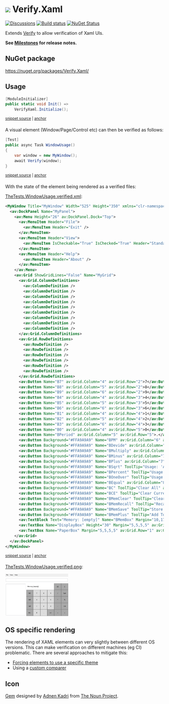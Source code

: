 # <img src="/src/icon.png" height="30px"> Verify.Xaml

[![Discussions](https://img.shields.io/badge/Verify-Discussions-yellow?svg=true&label=)](https://github.com/orgs/VerifyTests/discussions)
[![Build status](https://ci.appveyor.com/api/projects/status/o2iy3b7k9le0ntps?svg=true)](https://ci.appveyor.com/project/SimonCropp/verify-xaml)
[![NuGet Status](https://img.shields.io/nuget/v/Verify.Xaml.svg)](https://www.nuget.org/packages/Verify.Xaml/)

Extends [Verify](https://github.com/VerifyTests/Verify) to allow verification of Xaml UIs.

**See [Milestones](../../milestones?state=closed) for release notes.**


## NuGet package

https://nuget.org/packages/Verify.Xaml/


## Usage

<!-- snippet: Enable -->
<a id='snippet-Enable'></a>
```cs
[ModuleInitializer]
public static void Init() =>
    VerifyXaml.Initialize();
```
<sup><a href='/src/Tests/ModuleInit.cs#L3-L9' title='Snippet source file'>snippet source</a> | <a href='#snippet-Enable' title='Start of snippet'>anchor</a></sup>
<!-- endSnippet -->

A visual element (Window/Page/Control etc) can then be verified as follows:

<!-- snippet: Window -->
<a id='snippet-Window'></a>
```cs
[Test]
public async Task WindowUsage()
{
    var window = new MyWindow();
    await Verify(window);
}
```
<sup><a href='/src/Tests/TheTests.cs#L7-L16' title='Snippet source file'>snippet source</a> | <a href='#snippet-Window' title='Start of snippet'>anchor</a></sup>
<!-- endSnippet -->

With the state of the element being rendered as a verified files:

[TheTests.WindowUsage.verified.xml](/src/Tests/TheTests.WindowUsage.verified.xml):

<!-- snippet: TheTests.WindowUsage.verified.xml -->
<a id='snippet-TheTests.WindowUsage.verified.xml'></a>
```xml
<MyWindow Title="MyWindow" Width="525" Height="350" xmlns="clr-namespace:Tests;assembly=Tests" xmlns:av="http://schemas.microsoft.com/winfx/2006/xaml/presentation">
  <av:DockPanel Name="MyPanel">
    <av:Menu Height="26" av:DockPanel.Dock="Top">
      <av:MenuItem Header="File">
        <av:MenuItem Header="Exit" />
      </av:MenuItem>
      <av:MenuItem Header="View">
        <av:MenuItem IsCheckable="True" IsChecked="True" Header="Standard" Name="StandardMenu" />
      </av:MenuItem>
      <av:MenuItem Header="Help">
        <av:MenuItem Header="About" />
      </av:MenuItem>
    </av:Menu>
    <av:Grid ShowGridLines="False" Name="MyGrid">
      <av:Grid.ColumnDefinitions>
        <av:ColumnDefinition />
        <av:ColumnDefinition />
        <av:ColumnDefinition />
        <av:ColumnDefinition />
        <av:ColumnDefinition />
        <av:ColumnDefinition />
        <av:ColumnDefinition />
        <av:ColumnDefinition />
        <av:ColumnDefinition />
      </av:Grid.ColumnDefinitions>
      <av:Grid.RowDefinitions>
        <av:RowDefinition />
        <av:RowDefinition />
        <av:RowDefinition />
        <av:RowDefinition />
        <av:RowDefinition />
        <av:RowDefinition />
      </av:Grid.RowDefinitions>
      <av:Button Name="B7" av:Grid.Column="4" av:Grid.Row="2">7</av:Button>
      <av:Button Name="B8" av:Grid.Column="5" av:Grid.Row="2">8</av:Button>
      <av:Button Name="B9" av:Grid.Column="6" av:Grid.Row="2">9</av:Button>
      <av:Button Name="B4" av:Grid.Column="4" av:Grid.Row="3">4</av:Button>
      <av:Button Name="B5" av:Grid.Column="5" av:Grid.Row="3">5</av:Button>
      <av:Button Name="B6" av:Grid.Column="6" av:Grid.Row="3">6</av:Button>
      <av:Button Name="B1" av:Grid.Column="4" av:Grid.Row="4">1</av:Button>
      <av:Button Name="B2" av:Grid.Column="5" av:Grid.Row="4">2</av:Button>
      <av:Button Name="B3" av:Grid.Column="6" av:Grid.Row="4">3</av:Button>
      <av:Button Name="B0" av:Grid.Column="4" av:Grid.Row="5">0</av:Button>
      <av:Button Name="BPeriod" av:Grid.Column="5" av:Grid.Row="5">.</av:Button>
      <av:Button Background="#FFA9A9A9" Name="BPM" av:Grid.Column="6" av:Grid.Row="5">+/-</av:Button>
      <av:Button Background="#FFA9A9A9" Name="BDevide" av:Grid.Column="7" av:Grid.Row="2">/</av:Button>
      <av:Button Background="#FFA9A9A9" Name="BMultiply" av:Grid.Column="7" av:Grid.Row="3">*</av:Button>
      <av:Button Background="#FFA9A9A9" Name="BMinus" av:Grid.Column="7" av:Grid.Row="4">-</av:Button>
      <av:Button Background="#FFA9A9A9" Name="BPlus" av:Grid.Column="7" av:Grid.Row="5">+</av:Button>
      <av:Button Background="#FFA9A9A9" Name="BSqrt" ToolTip="Usage: 'A Sqrt'" av:Grid.Column="8" av:Grid.Row="2">Sqrt</av:Button>
      <av:Button Background="#FFA9A9A9" Name="BPercent" ToolTip="Usage: 'A % B ='" av:Grid.Column="8" av:Grid.Row="3">%</av:Button>
      <av:Button Background="#FFA9A9A9" Name="BOneOver" ToolTip="Usage: 'A 1/X'" av:Grid.Column="8" av:Grid.Row="4">1/X</av:Button>
      <av:Button Background="#FFA9A9A9" Name="BEqual" av:Grid.Column="8" av:Grid.Row="5">=</av:Button>
      <av:Button Background="#FFA9A9A9" Name="BC" ToolTip="Clear All" av:Grid.Column="8" av:Grid.Row="1">C</av:Button>
      <av:Button Background="#FFA9A9A9" Name="BCE" ToolTip="Clear Current Entry" av:Grid.Column="7" av:Grid.Row="1">CE</av:Button>
      <av:Button Background="#FFA9A9A9" Name="BMemClear" ToolTip="Clear Memory" av:Grid.Column="3" av:Grid.Row="2">MC</av:Button>
      <av:Button Background="#FFA9A9A9" Name="BMemRecall" ToolTip="Recall Memory" av:Grid.Column="3" av:Grid.Row="3">MR</av:Button>
      <av:Button Background="#FFA9A9A9" Name="BMemSave" ToolTip="Store in Memory" av:Grid.Column="3" av:Grid.Row="4">MS</av:Button>
      <av:Button Background="#FFA9A9A9" Name="BMemPlus" ToolTip="Add To Memory" av:Grid.Column="3" av:Grid.Row="5">M+</av:Button>
      <av:TextBlock Text="Memory: [empty]" Name="BMemBox" Margin="10,17,10,17" av:Grid.Column="3" av:Grid.Row="1" av:Grid.ColumnSpan="2" />
      <av:TextBox Name="DisplayBox" Height="30" Margin="5,5,5,5" av:Grid.ColumnSpan="9" xml:space="preserve" />
      <av:TextBox Name="PaperBox" Margin="5,5,5,5" av:Grid.Row="1" av:Grid.ColumnSpan="3" av:Grid.RowSpan="5" xml:space="preserve" />
    </av:Grid>
  </av:DockPanel>
</MyWindow>
```
<sup><a href='/src/Tests/TheTests.WindowUsage.verified.xml#L1-L65' title='Snippet source file'>snippet source</a> | <a href='#snippet-TheTests.WindowUsage.verified.xml' title='Start of snippet'>anchor</a></sup>
<!-- endSnippet -->

[TheTests.WindowUsage.verified.png](/src/Tests/TheTests.WindowUsage.verified.png):

<img src="/src/Tests/TheTests.WindowUsage.verified.png" width="200px">


## OS specific rendering

The rendering of XAML elements can very slightly between different OS versions. This can make verification on different machines (eg CI) problematic. There are several approaches to mitigate this:

 * [Forcing elements to use a specific theme](https://arbel.net/2006/11/03/forcing-wpf-to-use-a-specific-windows-theme/)
 * Using a [custom comparer](https://github.com/VerifyTests/Verify/blob/master/docs/comparer.md)


## Icon

[Gem](https://thenounproject.com/term/gem/2247823/) designed by [Adnen Kadri](https://thenounproject.com/adnen.kadri/) from [The Noun Project](https://thenounproject.com).
